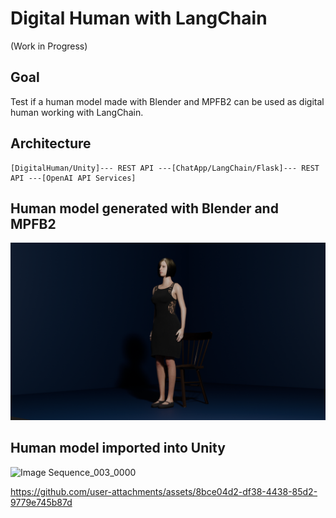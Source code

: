# Digital Human with LangChain

(Work in Progress)

## Goal

Test if a human model made with Blender and MPFB2 can be used as digital human working with LangChain.

## Architecture

```
[DigitalHuman/Unity]--- REST API ---[ChatApp/LangChain/Flask]--- REST API ---[OpenAI API Services]
```

## Human model generated with Blender and MPFB2

<img src="doc/Lady_blender.png" width=600>

## Human model imported into Unity

![Image Sequence_003_0000](https://github.com/user-attachments/assets/3d09238c-6764-4c97-957f-c0e55723b141)

https://github.com/user-attachments/assets/8bce04d2-df38-4438-85d2-9779e745b87d



